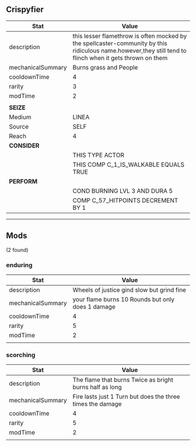 

## **Crispyfier**
| Stat | Value | 
|  --  |  --  | 
| description | this lesser flamethrow is often mocked by the spellcaster-community by this ridiculous name.however,they still tend to flinch when it gets thrown on them | 
| mechanicalSummary | Burns grass and People | 
| cooldownTime | 4 | 
| rarity | 3 | 
| modTime | 2 | 
|   |   | 
| **SEIZE** |   | 
| Medium | LINEA | 
| Source | SELF | 
| Reach | 4 | 
| **CONSIDER** |   | 
|   | THIS  TYPE  ACTOR | 
|   | THIS  COMP  C_1_IS_WALKABLE  EQUALS  TRUE | 
| **PERFORM** |   | 
|   | COND  BURNING  LVL  3  AND  DURA  5 | 
|   | COMP  C_57_HITPOINTS  DECREMENT  BY  1 | 

---


######  


## **Mods**
(2 found)


### enduring
| Stat | Value | 
|  --  |  --  | 
| description | Wheels of justice gind slow but grind fine | 
| mechanicalSummary | your flame burns 10 Rounds but only does 1 damage | 
| cooldownTime | 4 | 
| rarity | 5 | 
| modTime | 2 | 
|   |   | 


### scorching
| Stat | Value | 
|  --  |  --  | 
| description | The flame that burns Twice as bright burns half as long | 
| mechanicalSummary | Fire lasts just 1 Turn but does the three times the damage | 
| cooldownTime | 4 | 
| rarity | 5 | 
| modTime | 2 | 
|   |   | 

